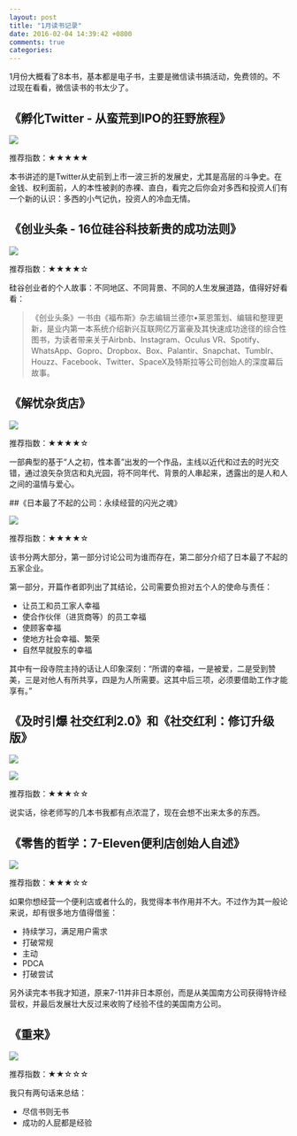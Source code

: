 ```yaml
---
layout: post
title: "1月读书记录"
date: 2016-02-04 14:39:42 +0800
comments: true
categories: 
---
```



1月份大概看了8本书，基本都是电子书，主要是微信读书搞活动，免费领的。不过现在看看，微信读书的书太少了。

## 《孵化Twitter - 从蛮荒到IPO的狂野旅程》

![](http://img6.douban.com/lpic/s27141439.jpg)

推荐指数：★★★★★

本书讲述的是Twitter从史前到上市一波三折的发展史，尤其是高层的斗争史。在金钱、权利面前，人的本性被剥的赤裸、直白，看完之后你会对多西和投资人们有一个新的认识：多西的小气记仇，投资人的冷血无情。


## 《创业头条 - 16位硅谷科技新贵的成功法则》

![](http://img6.douban.com/lpic/s28106778.jpg)

推荐指数：★★★★☆

硅谷创业者的个人故事：不同地区、不同背景、不同的人生发展道路，值得好好看看：

> 《创业头条》一书由《福布斯》杂志编辑兰德尔•莱恩策划、编辑和整理更新，是业内第一本系统介绍新兴互联网亿万富豪及其快速成功途径的综合性图书，为读者带来关于Airbnb、Instagram、Oculus VR、Spotify、WhatsApp、Gopro、Dropbox、Box、Palantir、Snapchat、Tumblr、Houzz、Facebook、Twitter、SpaceX及特斯拉等公司创始人的深度幕后故事。


## 《解忧杂货店》

![](http://img6.douban.com/lpic/s27284878.jpg)

推荐指数：★★★★☆

一部典型的基于“人之初，性本善”出发的一个作品，主线以近代和过去的时光交错，通过浪矢杂货店和丸光园，将不同年代、背景的人串起来，透露出的是人和人之间的温情与爱心。

##《日本最了不起的公司：永续经营的闪光之魂》

![](http://img6.douban.com/lpic/s4405433.jpg)

推荐指数：★★★★☆

该书分两大部分，第一部分讨论公司为谁而存在，第二部分介绍了日本最了不起的五家企业。

第一部分，开篇作者即列出了其结论，公司需要负担对五个人的使命与责任：

* 让员工和员工家人幸福
* 使合作伙伴（进货商等）的员工幸福
* 使顾客幸福
* 使地方社会幸福、繁荣
* 自然早就股东的幸福

其中有一段寺院主持的话让人印象深刻：“所谓的幸福，一是被爱，二是受到赞美，三是对他人有所共享，四是为人所需要。这其中后三项，必须要借助工作才能享有。”

## 《及时引爆 社交红利2.0》和《社交红利：修订升级版》

![](http://img6.douban.com/lpic/s28273010.jpg)

![](http://img6.douban.com/lpic/s27305505.jpg)

推荐指数：★★★☆☆

说实话，徐老师写的几本书我都有点浓混了，现在会想不出来太多的东西。

## 《零售的哲学：7-Eleven便利店创始人自述》

![](http://img6.douban.com/lpic/s27882050.jpg)

推荐指数：★★★☆☆

如果你想经营一个便利店或者什么的，我觉得本书作用并不大。不过作为其一般论来说，却有很多地方值得借鉴：

* 持续学习，满足用户需求
* 打破常规
* 主动
* PDCA
* 打破尝试

另外读完本书我才知道，原来7-11并非日本原创，而是从美国南方公司获得特许经营权，并最后发展壮大反过来收购了经验不佳的美国南方公司。


## 《重来》

![](http://img6.douban.com/lpic/s4502451.jpg)

推荐指数：★★☆☆☆

我只有两句话来总结：

* 尽信书则无书
* 成功的人屁都是经验

